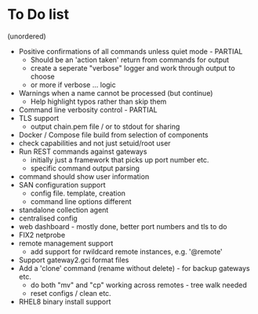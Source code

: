 # To Do list

(unordered)

* Positive confirmations of all commands unless quiet mode - PARTIAL
  * Should be an 'action taken' return from commands for output
  * create a seperate "verbose" logger and work through output to choose
  * or more if verbose ... logic
* Warnings when a name cannot be processed (but continue)
  * Help highlight typos rather than skip them
* Command line verbosity control - PARTIAL
* TLS support
  * output chain.pem file / or to stdout for sharing
* Docker / Compose file build from selection of components
* check capabilities and not just setuid/root user
* Run REST commands against gateways
  * initially just a framework that picks up port number etc.
  * specific command output parsing
* command should show user information
* SAN configuration support
  * config file. template, creation
  * command line options different
* standalone collection agent
* centralised config
* web dashboard - mostly done, better port numbers and tls to do
* FIX2 netprobe
* remote management support
  * add support for rwildcard remote instances, e.g. '@remote'
* Support gateway2.gci format files
* Add a 'clone' command (rename without delete) - for backup gateways etc.
  * do both "mv" and "cp" working across remotes - tree walk needed
  * reset configs / clean etc.
* RHEL8 binary install support




